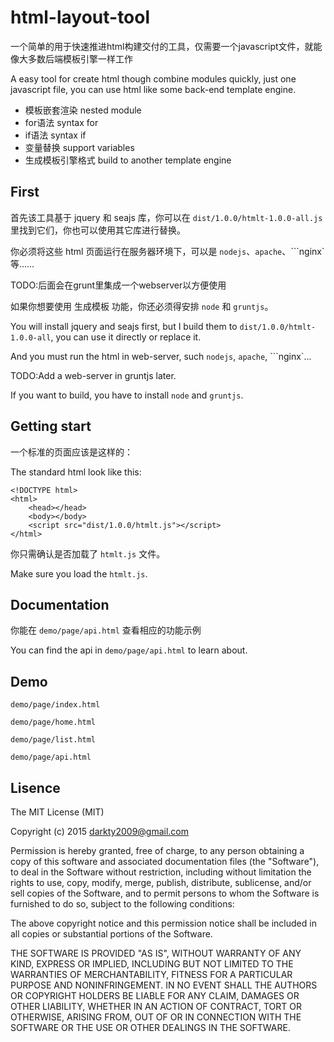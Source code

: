 # html-layout-tool

一个简单的用于快速推进html构建交付的工具，仅需要一个javascript文件，就能像大多数后端模板引擎一样工作

A easy tool for create html though combine modules quickly, just one javascript file, you can use html like some back-end template engine.

* 模板嵌套渲染      nested module
* for语法           syntax for
* if语法            syntax if
* 变量替换          support variables
* 生成模板引擎格式  build to another template engine

## First

首先该工具基于 jquery 和 seajs 库，你可以在 ```dist/1.0.0/htmlt-1.0.0-all.js``` 里找到它们，你也可以使用其它库进行替换。

你必须将这些 html 页面运行在服务器环境下，可以是 ```nodejs```、```apache```、```nginx`等……

TODO:后面会在grunt里集成一个webserver以方便使用

如果你想要使用 生成模板 功能，你还必须得安排 ```node``` 和 ```gruntjs```。

You will install jquery and seajs first, but I build them to ```dist/1.0.0/htmlt-1.0.0-all```, you can use it directly or replace it.

And you must run the html in web-server, such ```nodejs```, ```apache```, ```nginx`...

TODO:Add a web-server in gruntjs later.

If you want to build, you have to install ```node``` and ```gruntjs```.

## Getting start

一个标准的页面应该是这样的：

The standard html look like this:

```
<!DOCTYPE html>
<html>
    <head></head>
    <body></body>
    <script src="dist/1.0.0/htmlt.js"></script>
</html>
```

你只需确认是否加载了 ```htmlt.js``` 文件。

Make sure you load the ```htmlt.js```.

## Documentation

你能在 ```demo/page/api.html``` 查看相应的功能示例

You can find the api in ```demo/page/api.html``` to learn about.

## Demo

```demo/page/index.html```

```demo/page/home.html```

```demo/page/list.html```

```demo/page/api.html```

## Lisence

The MIT License (MIT)

Copyright (c) 2015 darkty2009@gmail.com

Permission is hereby granted, free of charge, to any person obtaining a copy
of this software and associated documentation files (the "Software"), to deal
in the Software without restriction, including without limitation the rights
to use, copy, modify, merge, publish, distribute, sublicense, and/or sell
copies of the Software, and to permit persons to whom the Software is
furnished to do so, subject to the following conditions:

The above copyright notice and this permission notice shall be included in all
copies or substantial portions of the Software.

THE SOFTWARE IS PROVIDED "AS IS", WITHOUT WARRANTY OF ANY KIND, EXPRESS OR
IMPLIED, INCLUDING BUT NOT LIMITED TO THE WARRANTIES OF MERCHANTABILITY,
FITNESS FOR A PARTICULAR PURPOSE AND NONINFRINGEMENT. IN NO EVENT SHALL THE
AUTHORS OR COPYRIGHT HOLDERS BE LIABLE FOR ANY CLAIM, DAMAGES OR OTHER
LIABILITY, WHETHER IN AN ACTION OF CONTRACT, TORT OR OTHERWISE, ARISING FROM,
OUT OF OR IN CONNECTION WITH THE SOFTWARE OR THE USE OR OTHER DEALINGS IN THE
SOFTWARE.
